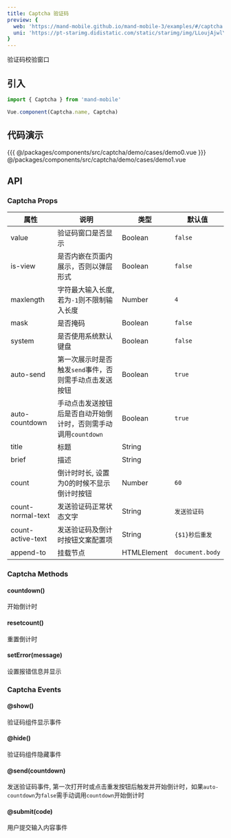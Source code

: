```yaml
---
title: Captcha 验证码
preview: {
  web: 'https://mand-mobile.github.io/mand-mobile-3/examples/#/captcha',
  uni: 'https://pt-starimg.didistatic.com/static/starimg/img/LLoujAjwlY1628599220149.png'
}
---
```


验证码校验窗口

## 引入

```javascript
import { Captcha } from 'mand-mobile'

Vue.component(Captcha.name, Captcha)
```

## 代码演示
<MDDemoWrapper>
<!-- left wrapper -->
{{{ @/packages/components/src/captcha/demo/cases/demo0.vue
<!-- right wrapper -->
}}} @/packages/components/src/captcha/demo/cases/demo1.vue
</MDDemoWrapper>

## API

### Captcha Props
|属性 | 说明 | 类型 | 默认值|
|----|-----|------|------|
|value|验证码窗口是否显示|Boolean|`false`|
|is-view|是否内嵌在页面内展示，否则以弹层形式|Boolean|`false`|
|maxlength|字符最大输入长度, 若为`-1`则不限制输入长度|Number|`4`|
|mask|是否掩码|Boolean|`false`|
|system|是否使用系统默认键盘|Boolean|`false`|
|auto-send|第一次展示时是否触发`send`事件，否则需手动点击发送按钮|Boolean|`true`|
|auto-countdown|手动点击发送按钮后是否自动开始倒计时，否则需手动调用`countdown`|Boolean|`true`|
|title|标题|String| |
|brief|描述|String| |
|count|倒计时时长, 设置为0的时候不显示倒计时按钮|Number|`60`|
|count-normal-text|发送验证码正常状态文字|String| `发送验证码` |
|count-active-text|发送验证码及倒计时按钮文案配置项|String| `{$1}秒后重发` |
|append-to <MDPlatformTag web/>|挂载节点|HTMLElement|`document.body`|

### Captcha Methods

#### countdown()
开始倒计时

#### resetcount()
重置倒计时

#### setError(message)
设置报错信息并显示

### Captcha Events

#### @show()
验证码组件显示事件

#### @hide()
验证码组件隐藏事件

#### @send(countdown)
发送验证码事件, 第一次打开时或点击重发按钮后触发并开始倒计时，如果`auto-countdown`为`false`需手动调用`countdown`开始倒计时

#### @submit(code)
用户提交输入内容事件
